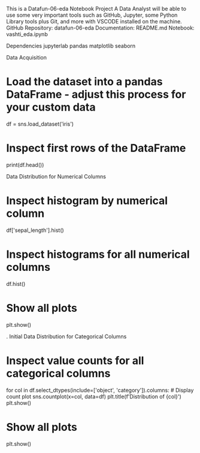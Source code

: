  This is a Datafun-06-eda Notebook Project
A Data Analyst will be able to use  some very important tools such as GitHub, Jupyter, some Python Library tools plus Git, and more with VSCODE installed on the machine.
GitHub Repository: datafun-06-eda
Documentation: README.md
Notebook: vashti_eda.ipynb

Dependencies
jupyterlab
pandas
matplotlib
seaborn


Data Acquisition
 # Load the dataset into a pandas DataFrame - adjust this process for your custom data
df = sns.load_dataset('iris')
# Inspect first rows of the DataFrame
print(df.head())


Data Distribution for Numerical Columns
# Inspect histogram by numerical column
df['sepal_length'].hist()
# Inspect histograms for all numerical columns
df.hist()
# Show all plots
plt.show()

. Initial Data Distribution for Categorical Columns
# Inspect value counts for all categorical columns
for col in df.select_dtypes(include=['object', 'category']).columns:
    # Display count plot
    sns.countplot(x=col, data=df)
    plt.title(f'Distribution of {col}')
    plt.show()

# Show all plots
plt.show()
